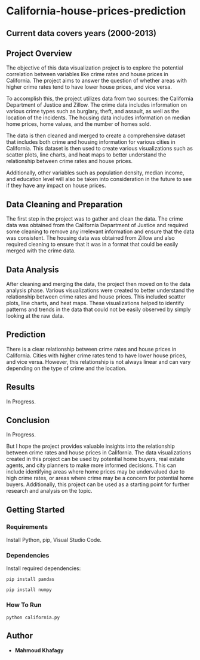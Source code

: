 # California-house-prices-prediction
## Current data covers years (2000-2013)

## Project Overview
The objective of this data visualization project is to explore the potential correlation between variables like crime rates and house prices in California. The project aims to answer the question of whether areas with higher crime rates tend to have lower house prices, and vice versa.

To accomplish this, the project utilizes data from two sources: the California Department of Justice and Zillow. The crime data includes information on various crime types such as burglary, theft, and assault, as well as the location of the incidents. The housing data includes information on median home prices, home values, and the number of homes sold.

The data is then cleaned and merged to create a comprehensive dataset that includes both crime and housing information for various cities in California. This dataset is then used to create various visualizations such as scatter plots, line charts, and heat maps to better understand the relationship between crime rates and house prices.

Additionally, other variables such as population density, median income, and education level will also be taken into consideration in the future to see if they have any impact on house prices.

## Data Cleaning and Preparation
The first step in the project was to gather and clean the data. The crime data was obtained from the California Department of Justice and required some cleaning to remove any irrelevant information and ensure that the data was consistent. The housing data was obtained from Zillow and also required cleaning to ensure that it was in a format that could be easily merged with the crime data.

## Data Analysis
After cleaning and merging the data, the project then moved on to the data analysis phase. Various visualizations were created to better understand the relationship between crime rates and house prices. This included scatter plots, line charts, and heat maps. These visualizations helped to identify patterns and trends in the data that could not be easily observed by simply looking at the raw data.

## Prediction
There is a clear relationship between crime rates and house prices in California. Cities with higher crime rates tend to have lower house prices, and vice versa. However, this relationship is not always linear and can vary depending on the type of crime and the location.

## Results
In Progress.

## Conclusion
In Progress.

But I hope the project provides valuable insights into the relationship between crime rates and house prices in California. The data visualizations created in this project can be used by potential home buyers, real estate agents, and city planners to make more informed decisions. This can include identifying areas where home prices may be undervalued due to high crime rates, or areas where crime may be a concern for potential home buyers. Additionally, this project can be used as a starting point for further research and analysis on the topic.

## Getting Started

### Requirements
Install Python, pip, Visual Studio Code.

### Dependencies
Install required dependencies:
```
pip install pandas
```
```
pip install numpy
```
### How To Run
```
python california.py
```

## Author
* **Mahmoud Khafagy**
